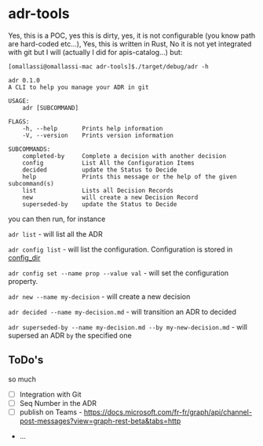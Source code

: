 # adr-tools
Yes, this is a POC, yes this is dirty, yes, it is not configurable (you know path are hard-coded etc...), Yes, this is written in Rust, No it is not yet integrated with git but I will (actually I did for apis-catalog...) but: 

```
[omallassi@omallassi-mac adr-tools]$./target/debug/adr -h

adr 0.1.0
A CLI to help you manage your ADR in git

USAGE:
    adr [SUBCOMMAND]

FLAGS:
    -h, --help       Prints help information
    -V, --version    Prints version information

SUBCOMMANDS:
    completed-by     Complete a decision with another decision
    config           List All the Configuration Items
    decided          update the Status to Decide
    help             Prints this message or the help of the given subcommand(s)
    list             Lists all Decision Records
    new              will create a new Decision Record
    superseded-by    update the Status to Decide
```

you can then run, for instance 

`adr list` - will list all the ADR

`adr config list` - will list the configuration. Configuration is stored in [config_dir](https://docs.rs/directories/2.0.2/directories/struct.ProjectDirs.html#method.config_dir)

`adr config set --name prop --value val` - will set the configuration property. 

`adr new --name my-decision` - will create a new decision 

`adr decided --name my-decision.md` - will transition an ADR to decided

`adr superseded-by --name my-decision.md --by my-new-decision.md` - will supersed an ADR `by` the specified one

## ToDo's
so much
- [ ] Integration with Git
- [ ] Seq Number in the ADR
- [ ] publish on Teams - https://docs.microsoft.com/fr-fr/graph/api/channel-post-messages?view=graph-rest-beta&tabs=http
- ...